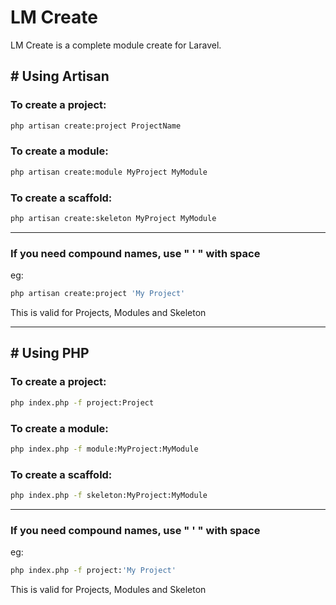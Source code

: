 # LM Create

LM Create is a complete module create for Laravel.

## # Using Artisan
### To create a project:
```bash
php artisan create:project ProjectName
```

### To create a module:
```bash
php artisan create:module MyProject MyModule
```

### To create a scaffold:
```bash
php artisan create:skeleton MyProject MyModule
```

---

### If you need compound names, use " ' " with space
eg:
```bash
php artisan create:project 'My Project'
```
This is valid for Projects, Modules and Skeleton

----
## # Using PHP

### To create a project:
```bash
php index.php -f project:Project
```

### To create a module:
```bash
php index.php -f module:MyProject:MyModule
```

### To create a scaffold:
```bash
php index.php -f skeleton:MyProject:MyModule
```

---
### If you need compound names, use " ' " with space
eg:
```bash
php index.php -f project:'My Project'
```
This is valid for Projects, Modules and Skeleton